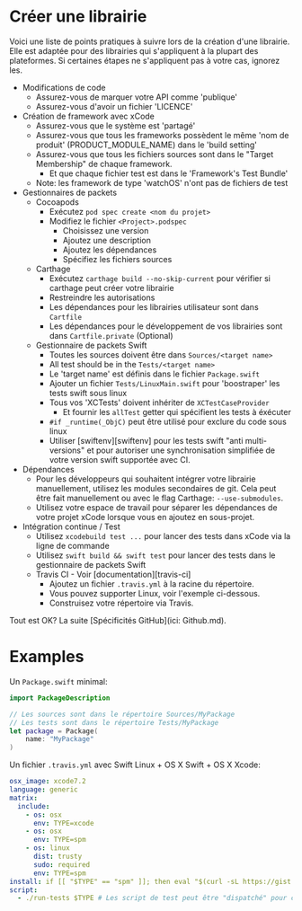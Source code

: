 # Créer une librairie

Voici une liste de points pratiques à suivre lors de la création d'une librairie. Elle est adaptée pour des librairies qui s'appliquent à la plupart des plateformes. Si certaines étapes ne s'appliquent pas à votre cas, ignorez les.

- Modifications de code
    - Assurez-vous de marquer votre API comme 'publique'
    - Assurez-vous d'avoir un fichier 'LICENCE'
- Création de framework avec xCode
    - Assurez-vous que le système est 'partagé'
    - Assurez-vous que tous les frameworks possèdent le même 'nom de produit' (PRODUCT_MODULE_NAME) dans le 'build setting'
    - Assurez-vous que tous les fichiers sources sont dans le "Target Membership" de chaque framework.
        - Et que chaque fichier test est dans le 'Framework's Test Bundle'
    - Note: les framework de type 'watchOS' n'ont pas de fichiers de test
- Gestionnaires de packets
    - Cocoapods
        - Exécutez `pod spec create <nom du projet>`
        - Modifiez le fichier `<Project>.podspec`
            - Choisissez une version
            - Ajoutez une description
            - Ajoutez les dépendances
            - Spécifiez les fichiers sources
    - Carthage
        - Exécutez `carthage build --no-skip-current` pour vérifier si carthage peut créer votre librairie
        - Restreindre les autorisations
        - Les dépendances pour les librairies utilisateur sont dans `Cartfile`
        - Les dépendances pour le développement de vos librairies sont dans `Cartfile.private` (Optional)
    - Gestionnaire de packets Swift
        - Toutes les sources doivent être dans `Sources/<target name>`
        - All test should be in the `Tests/<target name>`
        - Le 'target name' est définis dans le fichier `Package.swift`
        - Ajouter un fichier `Tests/LinuxMain.swift` pour 'boostraper' les tests swift sous linux
        - Tous vos 'XCTests' doivent inhériter de `XCTestCaseProvider`
            - Et fournir les `allTest` getter qui spécifient les tests à éxécuter
        - `#if _runtime(_ObjC)` peut être utilisé pour exclure du code sous linux
        - Utiliser [swiftenv][swiftenv] pour les tests swift "anti multi-versions" et pour autoriser une synchronisation simplifiée de votre version swift supportée avec CI.
- Dépendances
    - Pour les développeurs qui souhaitent intégrer votre librairie manuellement, utilisez les modules secondaires de git. Cela peut être fait manuellement ou avec le flag Carthage: `--use-submodules`.
    - Utilisez votre espace de travail pour séparer les dépendances de votre projet xCode lorsque vous en ajoutez en sous-projet.
- Intégration continue / Test
    - Utilisez `xcodebuild test ...` pour lancer des tests dans xCode via la ligne de commande
    - Utilisez `swift build && swift test` pour lancer des tests dans le gestionnaire de packets Swift
    - Travis CI - Voir [documentation][travis-ci]
        - Ajoutez un fichier `.travis.yml` à la racine du répertoire.
        - Vous pouvez supporter Linux, voir l'exemple ci-dessous.
        - Construisez votre répertoire via Travis.

Tout est OK? La suite [Spécificités GitHub](ici: Github.md).

# Examples


Un `Package.swift` minimal:

```swift
import PackageDescription

// Les sources sont dans le répertoire Sources/MyPackage
// Les tests sont dans le répertoire Tests/MyPackage
let package = Package(
    name: "MyPackage"
)
```

Un fichier `.travis.yml` avec Swift Linux + OS X Swift + OS X Xcode:

```yaml
osx_image: xcode7.2
language: generic
matrix:
  include:
    - os: osx
      env: TYPE=xcode
    - os: osx
      env: TYPE=spm
    - os: linux
      dist: trusty
      sudo: required
      env: TYPE=spm
install: if [[ "$TYPE" == "spm" ]]; then eval "$(curl -sL https://gist.githubusercontent.com/kylef/5c0475ff02b7c7671d2a/raw/02090c7ede5a637b76e6df1710e83cd0bbe7dcdf/swiftenv-install.sh)"; fi
script:
  - ./run-tests $TYPE # Les script de test peut être "dispatché" pour corriger les commandes de test à lancer
```